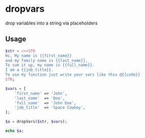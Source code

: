 # dropvars
drop variables into a string via placeholders

## Usage
```php
$str = <<<STR
Hi, My name is {{first_name}} 
and my family name is {{last_name}},
To sum it up, my name is {{full_name}}.
I am a {{job_title}}.
To use my function just write your vars like this @{{code}}
STR;

$vars = [
    'first_name' => 'John',
    'last_name'  => 'Doe',
    'full_name'  => 'John Doe',
    'job_title'  => 'Space Cowboy',
];

$a = dropVars($str, $vars);

echo $a;
```